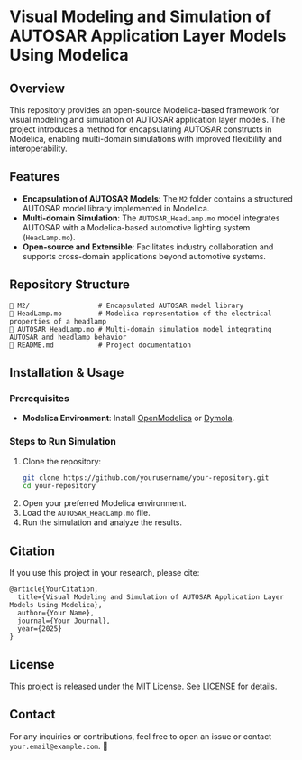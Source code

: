 # Visual Modeling and Simulation of AUTOSAR Application Layer Models Using Modelica

## Overview
This repository provides an open-source Modelica-based framework for visual modeling and simulation of AUTOSAR application layer models. The project introduces a method for encapsulating AUTOSAR constructs in Modelica, enabling multi-domain simulations with improved flexibility and interoperability.

## Features
- **Encapsulation of AUTOSAR Models**: The `M2` folder contains a structured AUTOSAR model library implemented in Modelica.
- **Multi-domain Simulation**: The `AUTOSAR_HeadLamp.mo` model integrates AUTOSAR with a Modelica-based automotive lighting system (`HeadLamp.mo`).
- **Open-source and Extensible**: Facilitates industry collaboration and supports cross-domain applications beyond automotive systems.

## Repository Structure
```
📂 M2/                 # Encapsulated AUTOSAR model library
📜 HeadLamp.mo         # Modelica representation of the electrical properties of a headlamp
📜 AUTOSAR_HeadLamp.mo # Multi-domain simulation model integrating AUTOSAR and headlamp behavior
📜 README.md           # Project documentation
```

## Installation & Usage
### Prerequisites
- **Modelica Environment**: Install [OpenModelica](https://www.openmodelica.org/) or [Dymola](https://www.3ds.com/products-services/catia/products/dymola/).

### Steps to Run Simulation
1. Clone the repository:
   ```sh
   git clone https://github.com/yourusername/your-repository.git
   cd your-repository
   ```
2. Open your preferred Modelica environment.
3. Load the `AUTOSAR_HeadLamp.mo` file.
4. Run the simulation and analyze the results.

## Citation
If you use this project in your research, please cite:
```
@article{YourCitation,
  title={Visual Modeling and Simulation of AUTOSAR Application Layer Models Using Modelica},
  author={Your Name},
  journal={Your Journal},
  year={2025}
}
```

## License
This project is released under the MIT License. See [LICENSE](LICENSE) for details.

## Contact
For any inquiries or contributions, feel free to open an issue or contact `your.email@example.com`. 🚀

